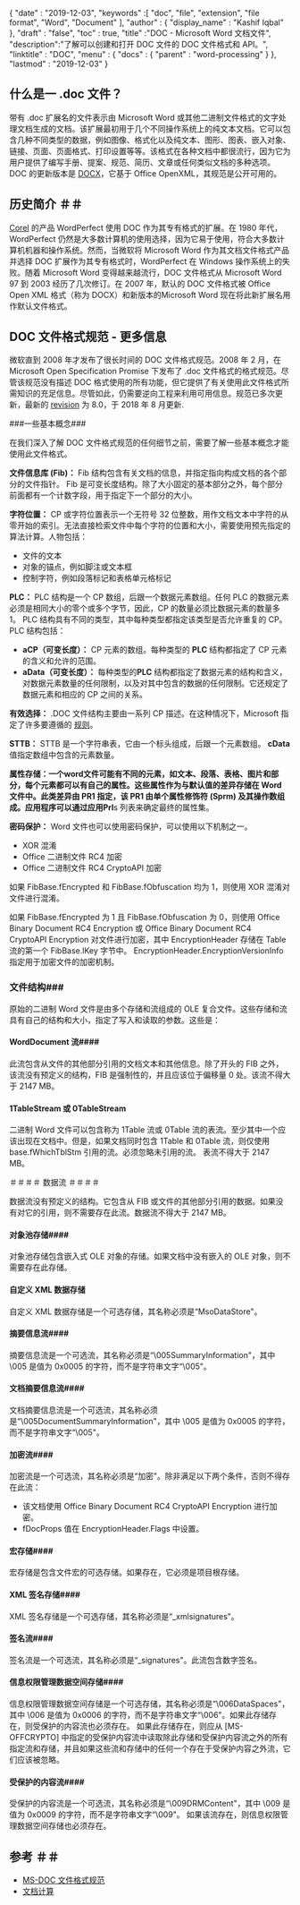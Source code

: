 {
  "date" : "2019-12-03",
  "keywords" :[ "doc", "file", "extension", "file format", "Word", "Document" ],
  "author" : {
    "display_name" : "Kashif Iqbal"
},
  "draft" : "false",
  "toc" : true,
  "title" :"DOC - Microsoft Word 文档文件",
  "description":"了解可以创建和打开 DOC 文件的 DOC 文件格式和 API。",
  "linktitle" : "DOC",
  "menu" : {
    "docs" : {
      "parent" : "word-processing"
}
},
  "lastmod" : "2019-12-03"
}

## 什么是一 .doc 文件？

带有 .doc 扩展名的文件表示由 Microsoft Word 或其他二进制文件格式的文字处理文档生成的文档。该扩展最初用于几个不同操作系统上的纯文本文档。它可以包含几种不同类型的数据，例如图像、格式化以及纯文本、图形、图表、嵌入对象、链接、页面、页面格式、打印设置等等。该格式在各种文档中都很流行，因为它为用户提供了编写手册、提案、规范、简历、文章或任何类似文档的多种选项。 DOC 的更新版本是 [DOCX](/zh/Word%20Processing/DOCX/)，它基于 Office OpenXML，其规范是公开可用的。

## 历史简介 ＃＃

[Corel](https://www.corel.com/en/) 的产品 WordPerfect 使用 DOC 作为其专有格式的扩展。在 1980 年代，WordPerfect 仍然是大多数计算机的使用选择，因为它易于使用，符合大多数计算机机器和操作系统。然而，当微软将 Microsoft Word 作为其文档文件格式产品并选择 DOC 扩展作为其专有格式时，WordPerfect 在 Windows 操作系统上的失败。随着 Microsoft Word 变得越来越流行，DOC 文件格式从 Microsoft Word 97 到 2003 经历了几次修订。在 2007 年，默认的 DOC 文件格式被 Office Open XML 格式（称为 DOCX）和新版本的Microsoft Word 现在将此新扩展名用作默认文件格式。

## DOC 文件格式规范 - 更多信息

微软直到 2008 年才发布了很长时间的 DOC 文件格式规范。2008 年 2 月，在 Microsoft Open Specification Promise 下发布了 .doc 文件格式的格式规范。尽管该规范没有描述 DOC 格式使用的所有功能，但它提供了有关使用此文件格式所需知识的充足信息。尽管如此，仍需要逆向工程来利用可用信息。规范已多次更新，最新的 [revision](https://msdn.microsoft.com/en-us/library/cc313153(v#office.12).aspx) 为 8.0，于 2018 年 8 月更新.

###一些基本概念###

在我们深入了解 DOC 文件格式规范的任何细节之前，需要了解一些基本概念才能使用此文件格式。

**文件信息库 (Fib)：** Fib 结构包含有关文档的信息，并指定指向构成文档的各个部分的文件指针。
Fib 是可变长度结构。除了大小固定的基本部分之外，每个部分前面都有一个计数字段，用于指定下一个部分的大小。

**字符位置：** CP 或字符位置表示一个无符号 32 位整数，用作文档文本中字符的从零开始的索引。无法直接检索文件中每个字符的位置和大小，需要使用预先指定的算法计算。人物包括：

* 文件的文本
* 对象的锚点，例如脚注或文本框
* 控制字符，例如段落标记和表格单元格标记

**PLC：** PLC 结构是一个 CP 数组，后跟一个数据元素数组。任何 PLC 的数据元素必须是相同大小的零个或多个字节，因此，CP 的数量必须比数据元素的数量多 1。 PLC 结构具有不同的类型，其中每种类型都指定该类型是否允许重复的 CP。 PLC 结构包括：

* **aCP（可变长度）：** CP 元素的数组。每种类型的 **PLC** 结构都指定了 CP 元素的含义和允许的范围。
* **aData（可变长度）：** 每种类型的**PLC** 结构都指定了数据元素的结构和含义，对数据元素数量的任何限制，以及对其中包含的数据的任何限制。它还规定了数据元素和相应的 CP 之间的关系。

**有效选择：** .DOC 文件结构主要由一系列 CP 描述。在这种情况下，Microsoft 指定了许多要遵循的 [规则](https://msdn.microsoft.com/en-us/library/dd908861(v#office.12).aspx)。

**STTB：** STTB 是一个字符串表，它由一个标头组成，后跟一个元素数组。 **cData** 值指定数组中包含的元素数量。

**属性存储：**一个word文件可能有不同的元素，如文本、段落、表格、图片和部分，每个元素都可以有自己的属性。这些属性作为与默认值的差异存储在 Word 文件中。此类差异由 PR1 指定，该 PR1 由单个属性修饰符 (Sprm) 及其操作数组成。应用程序可以通过应用**Prl**s 列表来确定最终的属性集。

**密码保护：** Word 文件也可以使用密码保护，可以使用以下机制之一。

* XOR 混淆
* Office 二进制文件 RC4 加密
* Office 二进制文件 RC4 CryptoAPI 加密

如果 FibBase.fEncrypted 和 FibBase.fObfuscation 均为 1，则使用 XOR 混淆对文件进行混淆。

如果 FibBase.fEncrypted 为 1 且 FibBase.fObfuscation 为 0，则使用 Office Binary Document RC4 Encryption 或 Office Binary Document RC4 CryptoAPI Encryption 对文件进行加密，其中 EncryptionHeader 存储在 Table 流的第一个 FibBase.lKey 字节中。 EncryptionHeader.EncryptionVersionInfo 指定用于加密文件的加密机制。

### 文件结构###

原始的二进制 Word 文件是由多个存储和流组成的 OLE 复合文件。这些存储和流具有自己的结构和大小，指定了写入和读取的参数。这些是：

#### WordDocument 流####

此流包含从文件的其他部分引用的文档文本和其他信息。除了开头的 FIB 之外，该流没有预定义的结构，FIB 是强制性的，并且应该位于偏移量 0 处。该流不得大于 2147 MB。

#### 1TableStream 或 0TableStream ####

二进制 Word 文件可以包含称为 1Table 流或 0Table 流的表流。至少其中一个应该出现在文档中。但是，如果文档同时包含 1Table 和 0Table 流，则仅使用 base.fWhichTblStm 引用的流。必须忽略未引用的流。
表流不得大于 2147 MB。

＃＃＃＃ 数据流 ＃＃＃＃

数据流没有预定义的结构。它包含从 FIB 或文件的其他部分引用的数据。如果没有对它的引用，则不需要存在此流。数据流不得大于 2147 MB。

#### 对象池存储####

对象池存储包含嵌入式 OLE 对象的存储。如果文档中没有嵌入的 OLE 对象，则不需要存在此存储。

#### 自定义 XML 数据存储 ####

自定义 XML 数据存储是一个可选存储，其名称必须是“MsoDataStore"。

#### 摘要信息流####

摘要信息流是一个可选流，其名称必须是“\005SummaryInformation"，其中 \005 是值为 0x0005 的字符，而不是字符串文字“\005"。

#### 文档摘要信息流####

文档摘要信息流是一个可选流，其名称必须是“\005DocumentSummaryInformation"，其中 \005 是值为 0x0005 的字符，而不是字符串文字“\005"。

#### 加密流####

加密流是一个可选流，其名称必须是“加密"。除非满足以下两个条件，否则不得存在此流：

* 该文档使用 Office Binary Document RC4 CryptoAPI Encryption 进行加密。
* fDocProps 值在 EncryptionHeader.Flags 中设置。

#### 宏存储####

宏存储是包含文件宏的可选存储。如果存在，它必须是项目根存储。

#### XML 签名存储####

XML 签名存储是一个可选存储，其名称必须是“_xmlsignatures"。

#### 签名流####

签名流是一个可选流，其名称必须是“_signatures"。此流包含数字签名。

#### 信息权限管理数据空间存储####

信息权限管理数据空间存储是一个可选存储，其名称必须是“\006DataSpaces"，其中 \006 是值为 0x0006 的字符，而不是字符串文字“\006"。如果此存储存在，则受保护的内容流也必须存在。
如果此存储存在，则应从 [MS-OFFCRYPTO] 中指定的受保护内容流中读取除此存储和受保护内容流之外的所有指定流和存储，并且如果这些流和存储中的任何一个存在于受保护内容之外流，它们应该被忽略。

#### 受保护的内容流####

受保护的内容流是一个可选流，其名称必须是“\009DRMContent"，其中 \009 是值为 0x0009 的字符，而不是字符串文字“\009"。
如果该流存在，则信息权限管理数据空间存储也必须存在。

## 参考 ＃＃

* [MS-DOC 文件格式规范](https://msdn.microsoft.com/en-us/library/cc313153(v#office.12).aspx)
* [文档计算](https://en.wikipedia.org/wiki/Doc_(computing))

